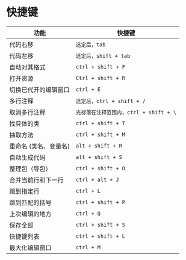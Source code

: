 # 快捷键 



|功能 | 快捷键 |
|----|---|
|代码右移 |				`选定后，tab` |
|代码左移 |				`选定后，shift + tab` |
|自动对其格式 |				`ctrl + shift + F` |
|打开资源 |				`Ctrl + shift + R` |
|切换已代开的编辑窗口 |		`ctrl + E` |
|多行注释 |				`选定后，ctrl + shift + /` |
|取消多行注释 |				`光标落在注释范围内，ctrl + shift + \` |
|找具体的类 |				`ctrl + shift + T` |
|抽取方法 |				`ctrl + shift + M` |
|重命名 (类名、变量名) |		`alt + shift + R` |
|自动生成代码 |			`alt + shift + S` |
|整理包（导包） |			`ctrl + shift + O` |
|合并当前行和下一行 |		`ctrl + alt + J` |
|跳到指定行 |			`ctrl + L` |
|跳到匹配的括号 |			`ctrl + shift + P` |
|上次编辑的地方 |			`ctrl + Q` |
|保存全部 |				`ctrl + shift + S` |
|快捷键列表 |			`ctrl + shift + L` |
|最大化编辑窗口 |			`ctrl + M` |